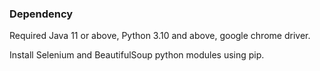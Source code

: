 ### Dependency

Required Java 11 or above, Python 3.10 and above, google chrome driver.

Install Selenium and BeautifulSoup python modules using pip.

